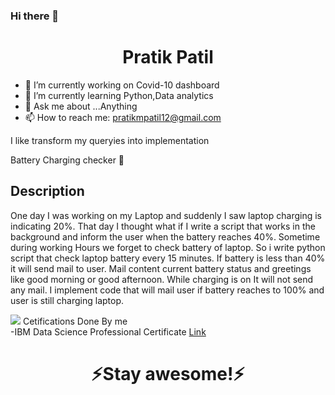 ### Hi there 👋


<h1 align="center">Pratik Patil</h1>



- 🔭 I’m currently working on Covid-10 dashboard
- 🌱 I’m currently learning Python,Data analytics
- 💬 Ask me about ...Anything
- 📫 How to reach me: pratikmpatil12@gmail.com

I like transform my queryies into implementation

Battery Charging checker 🔋
## Description
One day I was working on my Laptop and suddenly I saw laptop charging is indicating 20%. That day I thought what if I write a script that works in the background and inform the user when the battery reaches 40%. Sometime during working Hours we forget to check battery of laptop.
So i write python script that check laptop battery every 15 minutes. If battery is less than 40% it will send mail to user.
Mail content current battery status and greetings like good morning or good afternoon. While charging is on It will not send any mail.
I implement code that will mail user if battery reaches to 100% and user is still charging laptop.


<img src='https://github.com/pratikp12/battery-Charging-Checker/blob/main/Hnet-image500.gif'>
Cetifications Done By me<br>
-IBM Data Science Professional Certificate <a href='https://www.coursera.org/account/accomplishments/specialization/certificate/Y7BAPGK4V6FT'> Link<a>

<h1 align="center">⚡️Stay awesome!⚡️</h1>
